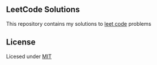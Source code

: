 ## LeetCode Solutions

This repository contains my solutions to [leet code](https://leetcode.com/) problems

## License

Licesed under [MIT](./LICENSE)
